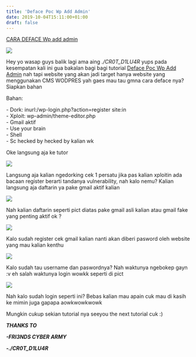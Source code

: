 ```yaml
---
title: 'Deface Poc Wp Add Admin'
date: 2019-10-04T15:11:00+01:00
draft: false
---
```


[CARA DEFACE Wp add admin](https://crotdiluar.blogspot.com/)  
  

[![](https://1.bp.blogspot.com/-t6ZFAG98xig/XZdN3fRKYcI/AAAAAAAAAOU/JqD_dGoWwD0NJchEowKw-Q5AucU1gDw2gCLcBGAsYHQ/s320/IMG-20190929-WA0134_1570196908759.jpg)](https://1.bp.blogspot.com/-t6ZFAG98xig/XZdN3fRKYcI/AAAAAAAAAOU/JqD_dGoWwD0NJchEowKw-Q5AucU1gDw2gCLcBGAsYHQ/s1600/IMG-20190929-WA0134_1570196908759.jpg)

  
Hey yo wasap guys balik lagi ama aing _./CR0T\_D1LU4R_ yups pada kesempatan kali ini gua bakalan bagi bagi tutorial [Deface Poc Wp Add Admin](https://crotdiluar.blogspot.com/) nah tapi website yang akan jadi target hanya website yang menggunakan CMS WODPRES yah gaes mau tau gmna cara deface nya? Siapkan bahan  
  
Bahan:  
  
\- Dork: inurl:/wp-login.php?action=register site:in  
\- Xploit: wp-admin/theme-editor.php  
\- Gmail aktif  
\- Use your brain  
\- Shell  
\- Sc hecked by hecked by kalian wk  
  
Oke langsung aja ke tutor  
  

[![](https://1.bp.blogspot.com/--b6rthecg94/XZdQphaM5yI/AAAAAAAAAOg/qs8kFVEQa6MnQZdsUx3YupynhRVPh8yewCLcBGAsYHQ/s320/20191004_203102.jpg)](https://1.bp.blogspot.com/--b6rthecg94/XZdQphaM5yI/AAAAAAAAAOg/qs8kFVEQa6MnQZdsUx3YupynhRVPh8yewCLcBGAsYHQ/s1600/20191004_203102.jpg)

Langsung aja kalian ngedorking cek 1 persatu jika pas kalian xploitin ada bacaan register berarti tandanya vulnerability, nah kalo nemu? Kalian langsung aja daftarin ya pake gmail aktif kalian  

[![](https://1.bp.blogspot.com/-60KgW8KEY9M/XZdRJ2jrz4I/AAAAAAAAAOo/OAKilUF0O4kXmz6RysDQ6CBm528MlHDJgCLcBGAsYHQ/s320/20191004_203855.jpg)](https://1.bp.blogspot.com/-60KgW8KEY9M/XZdRJ2jrz4I/AAAAAAAAAOo/OAKilUF0O4kXmz6RysDQ6CBm528MlHDJgCLcBGAsYHQ/s1600/20191004_203855.jpg)

Nah kalian daftarin seperti pict diatas pake gmail asli kalian atau gmail fake yang penting aktif ok ? 

  

[![](https://1.bp.blogspot.com/-H_2I8IAbGNQ/XZdR7ZmDzqI/AAAAAAAAAOw/yqH3Mp_92f4htt9t1L17hCGC08G3GwzdACLcBGAsYHQ/s320/20191004_204023.jpg)](https://1.bp.blogspot.com/-H_2I8IAbGNQ/XZdR7ZmDzqI/AAAAAAAAAOw/yqH3Mp_92f4htt9t1L17hCGC08G3GwzdACLcBGAsYHQ/s1600/20191004_204023.jpg)

Kalo sudah register cek gmail kalian nanti akan diberi pasword oleh website yang mau kalian kenthu

[![](https://1.bp.blogspot.com/-bvuMxIxApQo/XZdSVEg7kwI/AAAAAAAAAO4/oSM2cJyaqBAUCKynUQT4JswaUJAc-eRbQCLcBGAsYHQ/s320/20191004_204153.jpg)](https://1.bp.blogspot.com/-bvuMxIxApQo/XZdSVEg7kwI/AAAAAAAAAO4/oSM2cJyaqBAUCKynUQT4JswaUJAc-eRbQCLcBGAsYHQ/s1600/20191004_204153.jpg)

Kalo sudah tau username dan paswordnya? Nah waktunya ngebokep gayn :v eh salah waktunya login wowkk seperti di pict

[![](https://1.bp.blogspot.com/-yL8GB1hMXy4/XZdSkF1WiFI/AAAAAAAAAO8/xY1KuvRG8zcVmjIGJFYz-EEGmPrwywtHgCLcBGAsYHQ/s320/20191004_204350.jpg)](https://1.bp.blogspot.com/-yL8GB1hMXy4/XZdSkF1WiFI/AAAAAAAAAO8/xY1KuvRG8zcVmjIGJFYz-EEGmPrwywtHgCLcBGAsYHQ/s1600/20191004_204350.jpg)

Nah kalo sudah login seperti ini? Bebas kalian mau apain cuk mau di kasih ke mimin juga gapapa aowkwowkwowk

  

Mungkin cukup sekian tutorial nya seeyou the next tutorial cuk :)

  

**_THANKS TO_**

**_\-FRI3NDS CYBER ARMY_**

**_\-./CR0T\_D1LU4R_**